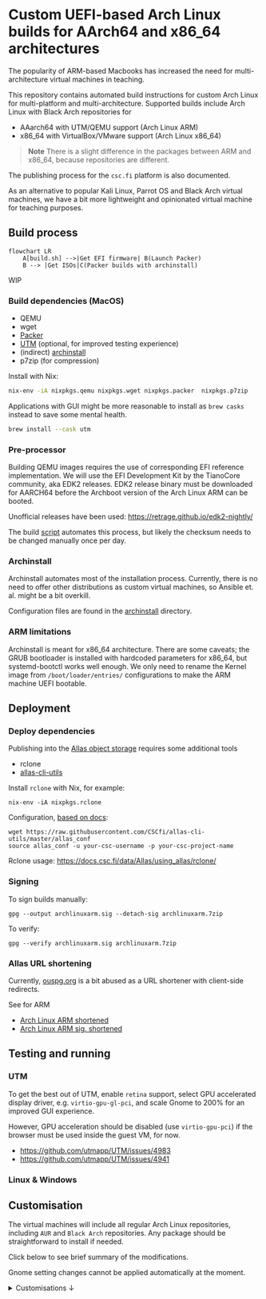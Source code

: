 # Custom UEFI-based Arch Linux builds for AArch64 and x86_64 architectures

The popularity of ARM-based Macbooks has increased the need for multi-architecture virtual machines in teaching.

This repository contains automated build instructions for custom Arch Linux for multi-platform and multi-architecture.
Supported builds include Arch Linux with Black Arch repositories for 
    
* AAarch64 with UTM/QEMU support (Arch Linux ARM)
* x86_64 with VirtualBox/VMware support (Arch Linux x86_64)

> **Note**
> There is a slight difference in the packages between ARM and x86_64, because repositories are different.

The publishing process for the `csc.fi` platform is also documented.

As an alternative to popular Kali Linux, Parrot OS and Black Arch virtual machines, we have a bit more lightweight and opinionated virtual machine for teaching purposes.

## Build process

```mermaid
flowchart LR
    A[build.sh] -->|Get EFI firmware| B(Launch Packer)
    B --> |Get ISOs|C(Packer builds with archinstall)
```

WIP


### Build dependencies (MacOS)
 
 * QEMU
 * wget
 * [Packer](https://www.packer.io/)
 * [UTM](https://mac.getutm.app/) (optional, for improved testing experience)
 * (indirect) [archinstall](https://github.com/archlinux/archinstall)
 * p7zip (for compression)

 Install with Nix:
 ```sh
 nix-env -iA nixpkgs.qemu nixpkgs.wget nixpkgs.packer  nixpkgs.p7zip
 ```
Applications with GUI might be more reasonable to install as `brew casks` instead to save some mental health.

```sh
brew install --cask utm
```


### Pre-processor

Building QEMU images requires the use of corresponding EFI reference implementation.
We will use the EFI Development Kit by the TianoCore community, aka EDK2 releases.
EDK2 release binary must be downloaded for AARCH64 before the Archboot version of the Arch Linux ARM can be booted.

Unofficial releases have been used: https://retrage.github.io/edk2-nightly/

The build [script](build.sh) automates this process, but likely the checksum needs to be changed manually once per day.

### Archinstall

Archinstall automates most of the installation process.
Currently, there is no need to offer other distributions as custom virtual machines, so Ansible et. al. might be a bit overkill.

Configuration files are found in the [archinstall](archinstall) directory.

### ARM limitations

Archinstall is meant for x86_64 architecture. 
There are some caveats; the GRUB bootloader is installed with hardcoded parameters for x86_64, but systemd-bootctl works well enough.
We only need to rename the Kernel image from `/boot/loader/entries/` configurations to make the ARM machine UEFI bootable.

## Deployment

### Deploy dependencies

Publishing into the [Allas object storage](http://ouspg.org/archlinuxarm) requires some additional tools

  * rclone
  * [allas-cli-utils](https://github.com/CSCfi/allas-cli-utils)

Install `rclone` with Nix, for example:
```console
nix-env -iA nixpkgs.rclone
```

Configuration, [based on docs](https://docs.csc.fi/data/Allas/using_allas/rclone_local/):

```console
wget https://raw.githubusercontent.com/CSCfi/allas-cli-utils/master/allas_conf
source allas_conf -u your-csc-username -p your-csc-project-name

```
Rclone usage: https://docs.csc.fi/data/Allas/using_allas/rclone/

### Signing

To sign builds manually:
```
gpg --output archlinuxarm.sig --detach-sig archlinuxarm.7zip
```

To verify:
```console
gpg --verify archlinuxarm.sig archlinuxarm.7zip
```

### Allas URL shortening

Currently, [ouspg.org](https://github.com/ouspg/ouspg.github.io) is a bit abused as a URL shortener with client-side redirects.

See for ARM
  * [Arch Linux ARM shortened](https://github.com/ouspg/ouspg.github.io/blob/main/content/archlinuxarm.md)
  * [Arch Linux ARM sig. shortened](https://github.com/ouspg/ouspg.github.io/blob/main/content/archlinuxarm.sig.md)

## Testing and running

### UTM

To get the best out of UTM, enable `retina` support, select GPU accelerated display driver, e.g. `virtio-gpu-gl-pci`, and scale Gnome to 200% for an improved GUI experience. 

However, GPU acceleration should be disabled (use `virtio-gpu-pci`) if the browser must be used inside the guest VM, for now.
  * https://github.com/utmapp/UTM/issues/4983
  * https://github.com/utmapp/UTM/issues/4941

### Linux & Windows


## Customisation

The virtual machines will include all regular Arch Linux repositories,
including `AUR` and `Black Arch` repositories. 
Any package should be straightforward to install if needed.

Click below to see brief summary of the modifications.

Gnome setting changes cannot be applied automatically at the moment.

<details><summary>Customisations &darr;</summary>

To include Black Arch sources:

```console
curl https://blackarch.org/strap.sh | sh
````

### Gnome tweaks

Finnish as the first keyboard layout:
```console
gsettings set org.gnome.desktop.input-sources sources "[('xkb', 'fi'), ('xkb', 'us')]"
```

Print the favourites from desktop

 ```console
 gsettings get org.gnome.shell favorite-apps
 ```
 Set custom apps (string array)
 ```
gsettings set org.gnome.shell favorite-apps

['org.gnome.Nautilus.desktop', 'org.wezfurlong.wezterm.desktop', 'firefox.desktop', 'codium.desktop', 'org.gnome.Settings.desktop']
 ```


 [yay](https://github.com/Jguer/yay) is included in `blackarch-misc`. 
 Hurray! -> `pacman -S yay`


AUR packages
```
yay -S vscodium-bin
```

Codium
`~/.config/VSCodium/User/settings.json`
```
{
    "workbench.colorTheme": "Default Dark+",
    "window.titleBarStyle": "custom"
}
```

### Future ideas

If there is ever a switch for Ansible, seems good tutorial  https://github.com/diffy0712/arch-boot

</details>

